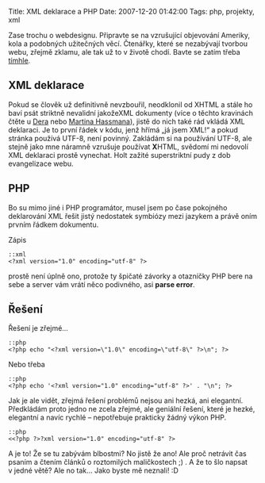 Title: XML deklarace a PHP
Date: 2007-12-20 01:42:00
Tags: php, projekty, xml

Zase trochu o webdesignu. Připravte se na vzrušující objevování Ameriky, kola a podobných užitečných věcí. Čtenářky, které se nezabývají tvorbou webu, zřejmě zklamu, ale tak už to v životě chodí. Bavte se zatím třeba [tímhle](http://gringo.profitux.cz/komixy/).

## XML deklarace

Pokud se člověk už definitivně nevzbouřil, neodklonil od XHTML a stále ho baví psát striktně nevalidní jakožeXML dokumenty (více o těchto kravinách čtěte u [Dera](http://dero.name/weblog/xhtml-mime/) nebo [Martina Hassmana](http://html456.blogspot.com/)), jistě do nich také rád vkládá XML deklaraci. Je to první řádek v kódu, jenž hřímá „já jsem XML!“ a pokud stránka používá UTF-8, není povinný. Zakládám si na používání UTF-8, ale stejně jako mne náramně vzrušuje používat **X**HTML, svědomí mi nedovolí XML deklaraci prostě vynechat. Holt zažité superstriktní pudy z dob evangelizace webu.

## PHP

Bo su mimo jiné i PHP programátor, musel jsem po čase pokojného deklarování XML řešit jistý nedostatek symbiózy mezi jazykem a právě oním prvním řádkem dokumentu.

Zápis

    ::xml
    <?xml version="1.0" encoding="utf-8" ?>

prostě není úplně ono, protože ty špičaté závorky a otazníčky PHP bere na sebe a server vám vrátí něco podivného, asi **parse error**.

## Řešení

Řešení je zřejmé…

    ::php
    <?php echo "<?xml version=\"1.0\" encoding=\"utf-8\" ?>\n"; ?>

Nebo třeba

    ::php
    <?php echo '<?xml version="1.0" encoding="utf-8" ?>' . "\n"; ?>

Jak je ale vidět, zřejmá řešení problémů nejsou ani hezká, ani elegantní. Předkládám proto jedno ne zcela zřejmé, ale geniální řešení, které je hezké, elegantní a navíc rychlé – nepotřebuje prakticky žádný výkon PHP.

    ::php
    <<?php ?>?xml version="1.0" encoding="utf-8" ?>

A je to! Že se tu zabývám blbostmi? No jistě že ano! Ale proč netrávit čas psaním a čtením článků o roztomilých maličkostech ;) . A že to šlo napsat v jedné větě? Ale no tak… Jako byste mě neznali! :D